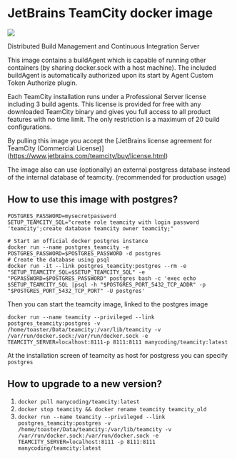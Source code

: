 JetBrains TeamCity docker image
===============
[![](https://images.microbadger.com/badges/image/manycoding/teamcity.svg)](https://microbadger.com/images/manycoding/teamcity "Get your own image badge on microbadger.com")

Distributed Build Management and Continuous Integration Server

This image contains a buildAgent which is capable of running other containers (by sharing docker.sock with a host machine). The included buildAgent is automatically authorized upon its start by Agent Custom Token Authorize plugin.

Each TeamCity installation runs under a Professional Server license including 3 build agents. This license is provided for free with any downloaded TeamCity binary and gives you full access to all product features with no time limit. The only restriction is a maximum of 20 build configurations.

By pulling this image you accept the [JetBrains license agreement for TeamCity (Commercial License)] (https://www.jetbrains.com/teamcity/buy/license.html)

The image also can use (optionally) an external postgress database instead of the internal database of teamcity. (recommended for production usage)

How to use this image with postgres?
---------------

```
POSTGRES_PASSWORD=mysecretpassword
SETUP_TEAMCITY_SQL="create role teamcity with login password 'teamcity';create database teamcity owner teamcity;"

# Start an official docker postgres instance
docker run --name postgres_teamcity -e POSTGRES_PASSWORD=$POSTGRES_PASSWORD -d postgres
# Create the database using psql
docker run -it --link postgres_teamcity:postgres --rm -e "SETUP_TEAMCITY_SQL=$SETUP_TEAMCITY_SQL" -e "PGPASSWORD=$POSTGRES_PASSWORD" postgres bash -c 'exec echo $SETUP_TEAMCITY_SQL |psql -h "$POSTGRES_PORT_5432_TCP_ADDR" -p "$POSTGRES_PORT_5432_TCP_PORT" -U postgres'
```
Then you can start the teamcity image, linked to the postgres image
```
docker run --name teamcity --privileged --link postgres_teamcity:postgres -v /home/toaster/Data/teamcity:/var/lib/teamcity -v /var/run/docker.sock:/var/run/docker.sock -e TEAMCITY_SERVER=localhost:8111-p 8111:8111 manycoding/teamcity:latest
```
At the installation screen of teamcity as host for postgress you can specify `postgres`

How to upgrade to a new version?
----------------
1. `docker pull manycoding/teamcity:latest`
2. `docker stop teamcity && docker rename teamcity teamcity_old`
3. `docker run --name teamcity --privileged --link postgres_teamcity:postgres -v /home/toaster/Data/teamcity:/var/lib/teamcity -v /var/run/docker.sock:/var/run/docker.sock -e TEAMCITY_SERVER=localhost:8111 -p 8111:8111 manycoding/teamcity:latest`
